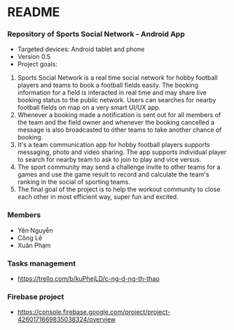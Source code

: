 # README #


### Repository of Sports Social Network - Android App ###

* Targeted devices: Android tablet and phone
* Version 0.5
* Project goals:

1. Sports Social Network is a real time social network for hobby football players and teams to book a football fields easily. The booking information for a field is interacted in real time and may share live booking status to the public network. Users can searches for nearby football fields on map on a very smart UI/UX app.
2. Whenever a booking made a notification is sent out for all members of the team and the field owner and whenever the booking cancelled a message is also broadcasted to other teams to take another chance of booking.
3. It's a team communication app for hobby football players supports messaging, photo and video sharing. The app supports individual player to search for nearby team to ask to join to play and vice versus.
4. The sport community may send a challenge invite to other teams for a games and use the game result to record and calculate the team's ranking in the social of sporting teams.
5. The final goal of the project is to help the workout community to close each other in most efficient way, super fun and excited.

### Members ###

* Yên Nguyễn
* Công Lê
* Xuân Phạm

### Tasks management ###

* https://trello.com/b/kuPhejLD/c-ng-d-ng-th-thao

### Firebase project ###
* https://console.firebase.google.com/project/project-4260171669835038324/overview